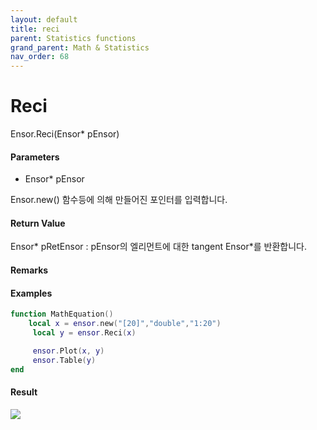 ```yaml
---
layout: default
title: reci
parent: Statistics functions
grand_parent: Math & Statistics
nav_order: 68
---
```


# Reci

Ensor.Reci\(Ensor\* pEnsor\)

#### Parameters

* Ensor\* pEnsor

Ensor.new\(\) 함수등에 의해 만들어진 포인터를 입력합니다.

#### Return Value

Ensor\* pRetEnsor : pEnsor의 엘리먼트에 대한 tangent Ensor\*를 반환합니다.

#### Remarks

#### Examples

```lua
function MathEquation()
    local x = ensor.new("[20]","double","1:20")
     local y = ensor.Reci(x)

     ensor.Plot(x, y)
     ensor.Table(y)
end
```

#### Result

![](/MathAPI/ReciResult.png)
